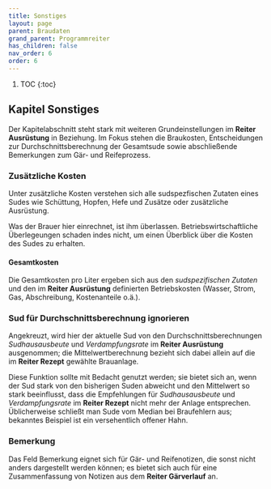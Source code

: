 ```yaml
---
title: Sonstiges
layout: page
parent: Braudaten
grand_parent: Programmreiter
has_children: false
nav_order: 6
order: 6
---
```


1. TOC
{:toc}

## Kapitel Sonstiges

Der Kapitelabschnitt steht stark mit weiteren Grundeinstellungen im **Reiter Ausrüstung** in Beziehung. Im Fokus stehen die Braukosten, Entscheidungen zur Durchschnittsberechnung der Gesamtsude sowie abschließende Bemerkungen zum Gär- und Reifeprozess.

### Zusätzliche Kosten

Unter zusätzliche Kosten verstehen sich alle sudspezfischen Zutaten eines Sudes wie Schüttung, Hopfen, Hefe und Zusätze oder zusätzliche Ausrüstung.

Was der Brauer hier einrechnet, ist ihm überlassen. Betriebswirtschaftliche Überlegeungen schaden indes nicht, um einen Überblick über die Kosten des Sudes zu erhalten.

#### Gesamtkosten
Die Gesamtkosten pro Liter ergeben sich aus den _sudspezifischen Zutaten_ und den im **Reiter Ausrüstung** definierten Betriebskosten (Wasser, Strom, Gas, Abschreibung, Kostenanteile o.ä.).

### Sud für Durchschnittsberechnung ignorieren

Angekreuzt, wird hier der aktuelle Sud von den Durchschnittsberechnungen _Sudhausausbeute_ und _Verdampfungsrate_ im **Reiter Ausrüstung** ausgenommen; die Mittelwertberechnung bezieht sich dabei allein auf die im **Reiter Rezept** gewählte Brauanlage.

Diese Funktion sollte mit Bedacht genutzt werden; sie bietet sich an, wenn der Sud stark von den bisherigen Suden abweicht und den Mittelwert so stark beeinflusst, dass die Empfehlungen für _Sudhausausbeute_ und _Verdampfungsrate_ im **Reiter Rezept** nicht mehr der Anlage entsprechen. Üblicherweise schließt man Sude vom Median bei Braufehlern aus; bekanntes Beispiel ist ein versehentlich offener Hahn.

### Bemerkung

Das Feld Bemerkung eignet sich für Gär- und Reifenotizen, die sonst nicht anders dargestellt werden können; es bietet sich auch für eine Zusammenfassung von Notizen aus dem **Reiter Gärverlauf** an.